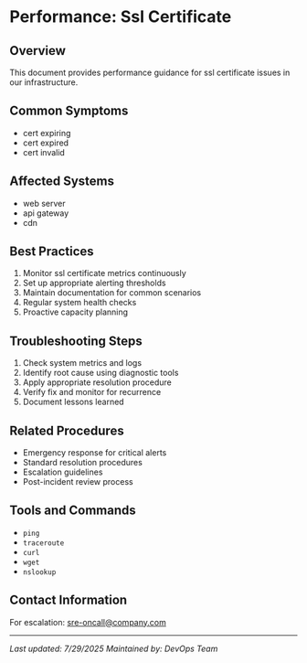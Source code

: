 # Performance: Ssl Certificate

## Overview
This document provides performance guidance for ssl certificate issues in our infrastructure.

## Common Symptoms
- cert expiring
- cert expired
- cert invalid

## Affected Systems
- web server
- api gateway
- cdn

## Best Practices
1. Monitor ssl certificate metrics continuously
2. Set up appropriate alerting thresholds
3. Maintain documentation for common scenarios
4. Regular system health checks
5. Proactive capacity planning

## Troubleshooting Steps
1. Check system metrics and logs
2. Identify root cause using diagnostic tools
3. Apply appropriate resolution procedure
4. Verify fix and monitor for recurrence
5. Document lessons learned

## Related Procedures
- Emergency response for critical alerts
- Standard resolution procedures
- Escalation guidelines
- Post-incident review process

## Tools and Commands
- `ping`
- `traceroute`
- `curl`
- `wget`
- `nslookup`

## Contact Information
For escalation: sre-oncall@company.com

---
*Last updated: 7/29/2025*
*Maintained by: DevOps Team*
